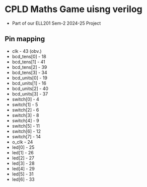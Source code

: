 # CPLD Maths Game uisng verilog
- Part of our ELL201 Sem-2 2024-25 Project

## Pin mapping
- clk - 43 (obv.)
- bcd_tens[0] - 18 
- bcd_tens[1] - 41
- bcd_tens[2] - 39
- bcd_tens[3] - 34
- bcd_units[0] - 19
- bcd_units[1] - 16
- bcd_units[2] - 40
- bcd_units[3] - 37
- switch[0] - 4
- switch[1] - 5
- switch[2] - 6
- switch[3] - 8
- switch[4] - 9
- switch[5] - 11
- switch[6] - 12
- switch[7] - 14
- o_clk - 24
- led[0] - 25
- led[1] - 26
- led[2] - 27
- led[3] - 28
- led[4] - 29
- led[5] - 31
- led[6] - 33

